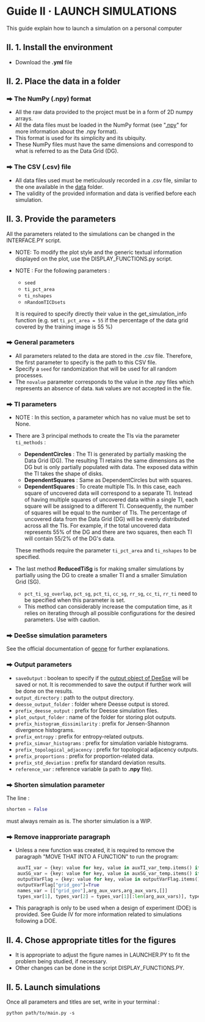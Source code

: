 # Guide II  ·  LAUNCH SIMULATIONS
This guide explain how to launch a simulation on a personal computer
## II. 1. Install the environment
- Download the **.yml** file 
## II. 2. Place the data in a folder
### ⮕ The NumPy (.npy) format
- All the raw data provided to the project must be in a form of 2D numpy arrays.
- All the data files must be loaded in the NumPy format (see "[.npy](https://numpy.org/devdocs/reference/generated/numpy.lib.format.html)" for more information about the .npy format).
- This format is used for its simplicity and its ubiquity.
- These NumPy files must have the same dimensions and correspond to what is referred to as the Data Grid (DG).
### ⮕ The CSV (.csv) file
- All data files used must be meticulously recorded in a .csv file, similar to the one available in the [data](https://github.com/AxMeNi/GeoclassificationMPS/tree/main/data) folder.
- The validity of the provided information and data is verified before each simulation.

## II. 3. Provide the parameters
All the parameters related to the simulations can be changed in the INTERFACE.PY script.
- NOTE: To modify the plot style and the generic textual information displayed on the plot, use the DISPLAY_FUNCTIONS.py script.
- NOTE : For the following parameters :
  - `seed`
  - `ti_pct_area`
  - `ti_nshapes`
  - `nRandomTICDsets`

  It is required to specify directly their value in the get_simulation_info function (e.g. set `ti_pct_area = 55` if the percentage of the data grid covered by the training image is 55 %)
### ⮕ General parameters
- All parameters related to the data are stored in the .csv file. Therefore, the first parameter to specify is the path to this CSV file.
- Specify a `seed` for randomization that will be used for all random processes.
- The `novalue` parameter corresponds to the value in the .npy files which represents an absence of data. `NaN` values are not accepted in the file.
### ⮕ TI parameters
- NOTE : In this section, a parameter which has no value must be set to None.
- There are 3 principal methods to create the TIs via the parameter `ti_methods` :
  - **DependentCircles** : The TI is generated by partially masking the Data Grid (DG). The resulting TI retains the same dimensions as the DG but is only partially populated with data. The exposed data within the TI takes the shape of disks.
  - **DependentSquares** : Same as DependentCircles but with squares.
  - **DependentSquares** : To create multiple TIs. In this case, each square of uncovered data will correspond to a separate TI. Instead of having multiple squares of uncovered data within a single TI, each square will be assigned to a different TI. Consequently, the number of squares will be equal to the number of TIs. The percentage of uncovered data from the Data Grid (DG) will be evenly distributed across all the TIs. For example, if the total uncovered data represents 55% of the DG and there are two squares, then each TI will contain 55/2% of the DG's data.

  These methods require the parameter `ti_pct_area` and `ti_nshapes` to be specified.
- The last method **ReducedTiSg** is for making smaller simulations by partially using the DG to create a smaller TI and a smaller Simulation Grid (SG).
  - `pct_ti_sg_overlap`, `pct_sg`, `pct_ti`, `cc_sg`, `rr_sg`, `cc_ti`, `rr_ti` need to be specified when this parameter is set.
  - This method can considerably increase the computation time, as it relies on iterating through all possible configurations for the desired parameters. Use with caution.
### ⮕ DeeSse simulation parameters
See the official documentation of [geone](https://github.com/randlab/geone/blob/master/docs/source/notebooks/ex_deesse_01_basics.ipynb) for further explanations.
### ⮕ Output parameters
- `saveOutput` : boolean to specify if the [output object of DeeSse](https://github.com/randlab/geone/blob/master/src/geone/deesseinterface.py#L5367) will be saved or not. It is recommended to save the output if further work will be done on the results.
- `output_directory` : path to the output directory.
- `deesse_output_folder` : folder where Deesse output is stored.
- `prefix_deesse_output` : prefix for Deesse simulation files.
- `plot_output_folder` : name of the folder for storing plot outputs.
- `prefix_histogram_dissimilarity` : prefix for Jensen-Shannon divergence histograms.
- `prefix_entropy` : prefix for entropy-related outputs.
- `prefix_simvar_histograms` : prefix for simulation variable histograms.
- `prefix_topological_adjacency` : prefix for topological adjacency outputs.
- `prefix_proportions` : prefix for proportion-related data.
- `prefix_std_deviation` : prefix for standard deviation results.
- `reference_var` : reference variable (a path to **.npy** file).
### ⮕ Shorten simulation parameter
The line :
```python 
shorten = False
```
must always remain as is. The shorter simulation is a WIP.
### ⮕ Remove inapproriate paragraph
- Unless a new function was created, it is required to remove the paragraph "MOVE THAT INTO A FUNCTION" to run the program:
```python
    auxTI_var = {key: value for key, value in auxTI_var_temp.items() if key in arg_aux_vars}
    auxSG_var = {key: value for key, value in auxSG_var_temp.items() if key in arg_aux_vars}
    outputVarFlag = {key: value for key, value in outputVarFlag.items() if key in arg_aux_vars}
    outputVarFlag["grid_geo"]=True
    names_var = [["grid_geo"],arg_aux_vars,arg_aux_vars,[]]
    types_var[1], types_var[2] = types_var[1][:len(arg_aux_vars)], types_var[2][:len(arg_aux_vars)]
```
- This paragraph is only to be used when a design of experiment (DOE) is provided. See Guide IV for more information related to simulations following a DOE.

## II. 4. Chose appropriate titles for the figures
- It is appropriate to adjust the figure names in LAUNCHER.PY to fit the problem being studied, if necessary.
- Other changes can be done in the script DISPLAY_FUNCTIONS.PY.
## II. 5. Launch simulations
Once all parameters and titles are set, write in your terminal :
```shell
python path/to/main.py -s
```
